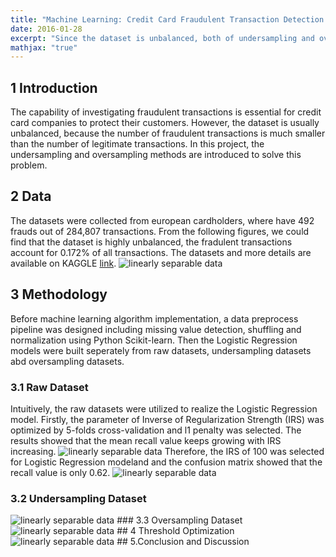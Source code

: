 ```yaml
---
title: "Machine Learning: Credit Card Fraudulent Transaction Detection using Python"
date: 2016-01-28
excerpt: "Since the dataset is unbalanced, both of undersampling and oversampling methods are applied to detect fraudulent transactions."
mathjax: "true"
---
```

## 1 Introduction
The capability of investigating fraudulent transactions is essential for credit card companies to protect their customers. However, the dataset is usually unbalanced, because the number of fraudulent transactions is much smaller than the number of legitimate transactions. In this project, the undersampling and oversampling methods are introduced to solve this problem. 
  
## 2 Data  
The datasets were collected from european cardholders, where have 492 frauds out of 284,807 transactions. From the following figures, we could find that the dataset is highly unbalanced, the fradulent transactions account for 0.172% of all transactions. The datasets and more details are available on KAGGLE [link](https://www.kaggle.com/mlg-ulb/creditcardfraud).
<img src="{{ site.url }}{{ site.baseurl }}/images/ml_creditcard/1_1.png" alt="linearly separable data">
  
## 3 Methodology
Before machine learning algorithm implementation, a data preprocess pipeline was designed including missing value detection, shuffling and normalization using Python Scikit-learn. Then the Logistic Regression models were built seperately from raw datasets, undersampling datasets abd oversampling datasets.

### 3.1 Raw Dataset
Intuitively, the raw datasets were utilized to realize the Logistic Regression model. Firstly, the parameter of Inverse of Regularization Strength (IRS) was optimized by 5-folds cross-validation and l1 penalty was selected. The results showed that the mean recall value keeps growing with IRS increasing.
<img src="{{ site.url }}{{ site.baseurl }}/images/ml_creditcard/2_1_cparam.png" alt="linearly separable data">
Therefore, the IRS of 100 was selected for Logistic Regression modeland and the confusion matrix showed that the recall value is only 0.62. 
<img src="{{ site.url }}{{ site.baseurl }}/images/ml_creditcard/2_1.png" alt="linearly separable data">

### 3.2 Undersampling Dataset

<img src="{{ site.url }}{{ site.baseurl }}/images/ml_creditcard/2_2.png" alt="linearly separable data">
### 3.3 Oversampling Dataset
<img src="{{ site.url }}{{ site.baseurl }}/images/ml_creditcard/2_3.png" alt="linearly separable data">
## 4 Threshold Optimization
<img src="{{ site.url }}{{ site.baseurl }}/images/ml_creditcard/3_1.png" alt="linearly separable data">
## 5.Conclusion and Discussion
  
